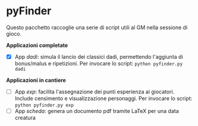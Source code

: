 pyFinder
========

Questo pacchetto raccoglie una serie di script utili al GM nella sessione di gioco.

**Applicazioni completate**
- [x] App _dadi_: simula il lancio dei classici dadi, permettendo l'aggiunta di bonus/malus e ripetizioni. Per invocare lo script: ```python pyfinder.py dadi```

**Applicazioni in cantiere**
- [ ] App _exp_: facilita l'assegnazione dei punti esperienza ai giocatori. Include censimento e visualizzazione personaggi. Per invocare lo script: ```python pyfinder.py exp```
- [ ] App _scheda_: genera un documento pdf tramite LaTeX per una data creatura
